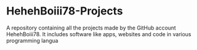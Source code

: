 # HehehBoiii78-Projects
A repository containing all the projects made by the GitHub account HehehBoiii78. It includes software like apps, websites and code in various programming langua
